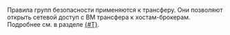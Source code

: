 Правила групп безопасности применяются к трансферу. Они позволяют открыть сетевой доступ с ВМ трансфера к хостам-брокерам. Подробнее см. в разделе [{#T}](../../../../../data-transfer/concepts/network.md).
